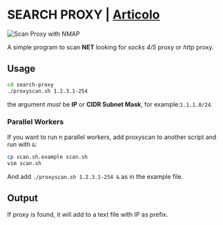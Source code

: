 # SEARCH PROXY | [Articolo](https://www.rmazzu.com/articoli/usare-nmap-per-trovare-proxy-server/ "RMAZZU.com la casa del codice")



![Scan Proxy with NMAP](https://res.cloudinary.com/dhisshpng/image/upload/w_1200,c_scale/v1616534970/f3a7f5e9-eb5b-4a6f-8138-1147eee2abd1/10_3x_bwkifd.png)

A simple program to scan **NET** looking for *socks 4/5* proxy or *http* proxy.  

## Usage

```sh
cd search-proxy
./proxyscan.sh 1.2.3.1-254
```  

the argument *must* be **IP** or **CIDR Subnet Mask**, for example:`1.1.1.0/24`.  

### Parallel Workers
If you want to run  n parallel workers, add proxyscan to another script and run with `&`:  
  

```sh
cp scan.sh.example scan.sh
vim scan.sh
```  

And add `./proxyscan.sh 1.2.3.1-254 &` as in the example file.

## Output
If proxy is found, it will add to a text file with IP as prefix.
